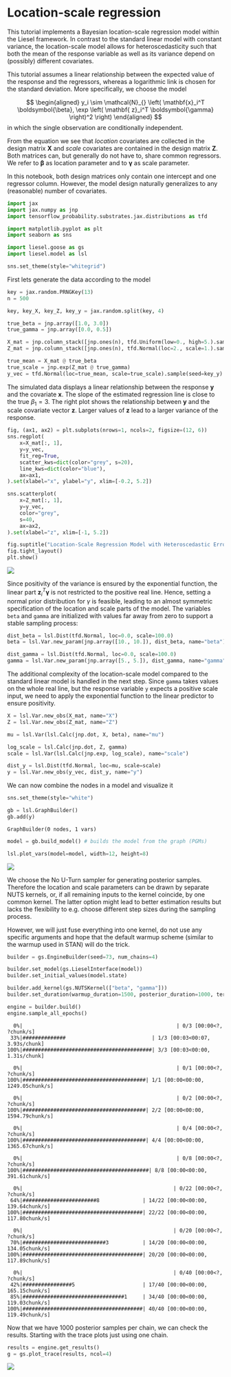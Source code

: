 

# Location-scale regression

This tutorial implements a Bayesian location-scale regression model
within the Liesel framework. In contrast to the standard linear model
with constant variance, the location-scale model allows for
heteroscedasticity such that both the mean of the response variable as
well as its variance depend on (possibly) different covariates.

This tutorial assumes a linear relationship between the expected value
of the response and the regressors, whereas a logarithmic link is chosen
for the standard deviation. More specifically, we choose the model

$$
\begin{aligned}
y_i \sim \mathcal{N}_{} \left( \mathbf{x}_i^T \boldsymbol{\beta}, \exp \left( \mathbf{ z}_i^T \boldsymbol{\gamma} \right)^2 \right)
\end{aligned}
$$ in which the single observation are conditionally independent.

From the equation we see that *location* covariates are collected in the
design matrix $\mathbf{X}$ and *scale* covariates are contained in the
design matrix $\mathbf{Z}$. Both matrices can, but generally do not have
to, share common regressors. We refer to $\boldsymbol{\beta}$ as
location parameter and to $\boldsymbol{\gamma}$ as scale parameter.

In this notebook, both design matrices only contain one intercept and
one regressor column. However, the model design naturally generalizes to
any (reasonable) number of covariates.

``` python
import jax
import jax.numpy as jnp
import tensorflow_probability.substrates.jax.distributions as tfd

import matplotlib.pyplot as plt
import seaborn as sns

import liesel.goose as gs
import liesel.model as lsl

sns.set_theme(style="whitegrid")
```

First lets generate the data according to the model

``` python
key = jax.random.PRNGKey(13)
n = 500

key, key_X, key_Z, key_y = jax.random.split(key, 4)

true_beta = jnp.array([1.0, 3.0])
true_gamma = jnp.array([0.0, 0.5])

X_mat = jnp.column_stack([jnp.ones(n), tfd.Uniform(low=0., high=5.).sample(n, seed=key_X)])
Z_mat = jnp.column_stack([jnp.ones(n), tfd.Normal(loc=2., scale=1.).sample(n, seed=key_Z)])

true_mean = X_mat @ true_beta
true_scale = jnp.exp(Z_mat @ true_gamma)
y_vec = tfd.Normal(loc=true_mean, scale=true_scale).sample(seed=key_y)
```

The simulated data displays a linear relationship between the response
$\mathbf{y}$ and the covariate $\mathbf{x}$. The slope of the estimated
regression line is close to the true $\beta_1 = 3$. The right plot shows
the relationship between $\mathbf{y}$ and the scale covariate vector
$\mathbf{z}$. Larger values of $\mathbf{ z}$ lead to a larger variance
of the response.

``` python
fig, (ax1, ax2) = plt.subplots(nrows=1, ncols=2, figsize=(12, 6))
sns.regplot(
    x=X_mat[:, 1],
    y=y_vec,
    fit_reg=True,
    scatter_kws=dict(color="grey", s=20),
    line_kws=dict(color="blue"),
    ax=ax1,
).set(xlabel="x", ylabel="y", xlim=[-0.2, 5.2])

sns.scatterplot(
    x=Z_mat[:, 1],
    y=y_vec,
    color="grey",
    s=40,
    ax=ax2,
).set(xlabel="z", xlim=[-1, 5.2])

fig.suptitle("Location-Scale Regression Model with Heteroscedastic Error")
fig.tight_layout()
plt.show()
```

![](02-ls-reg_files/figure-commonmark/plot-data-1.png)

Since positivity of the variance is ensured by the exponential function,
the linear part $\mathbf{z}_i^T \boldsymbol{\gamma}$ is not restricted
to the positive real line. Hence, setting a normal prior distribution
for $\gamma$ is feasible, leading to an almost symmetric specification
of the location and scale parts of the model. The variables `beta` and
`gamma` are initialized with values far away from zero to support a
stable sampling process:

``` python
dist_beta = lsl.Dist(tfd.Normal, loc=0.0, scale=100.0)
beta = lsl.Var.new_param(jnp.array([10., 10.]), dist_beta, name="beta")

dist_gamma = lsl.Dist(tfd.Normal, loc=0.0, scale=100.0)
gamma = lsl.Var.new_param(jnp.array([5., 5.]), dist_gamma, name="gamma")
```

The additional complexity of the location-scale model compared to the
standard linear model is handled in the next step. Since `gamma` takes
values on the whole real line, but the response variable `y` expects a
positive scale input, we need to apply the exponential function to the
linear predictor to ensure positivity.

``` python
X = lsl.Var.new_obs(X_mat, name="X")
Z = lsl.Var.new_obs(Z_mat, name="Z")

mu = lsl.Var(lsl.Calc(jnp.dot, X, beta), name="mu")

log_scale = lsl.Calc(jnp.dot, Z, gamma)
scale = lsl.Var(lsl.Calc(jnp.exp, log_scale), name="scale")

dist_y = lsl.Dist(tfd.Normal, loc=mu, scale=scale)
y = lsl.Var.new_obs(y_vec, dist_y, name="y")
```

We can now combine the nodes in a model and visualize it

``` python
sns.set_theme(style="white")

gb = lsl.GraphBuilder()
gb.add(y)
```

    GraphBuilder(0 nodes, 1 vars)

``` python
model = gb.build_model() # builds the model from the graph (PGMs)

lsl.plot_vars(model=model, width=12, height=8)
```

![](02-ls-reg_files/figure-commonmark/build-and-plot-graph-3.png)

We choose the No U-Turn sampler for generating posterior samples.
Therefore the location and scale parameters can be drawn by separate
NUTS kernels, or, if all remaining inputs to the kernel coincide, by one
common kernel. The latter option might lead to better estimation results
but lacks the flexibility to e.g. choose different step sizes during the
sampling process.

However, we will just fuse everything into one kernel, do not use any
specific arguments and hope that the default warmup scheme (similar to
the warmup used in STAN) will do the trick.

``` python
builder = gs.EngineBuilder(seed=73, num_chains=4)

builder.set_model(gs.LieselInterface(model))
builder.set_initial_values(model.state)

builder.add_kernel(gs.NUTSKernel(["beta", "gamma"]))
builder.set_duration(warmup_duration=1500, posterior_duration=1000, term_duration=500)

engine = builder.build()
engine.sample_all_epochs()
```


      0%|                                                  | 0/3 [00:00<?, ?chunk/s]
     33%|##############                            | 1/3 [00:03<00:07,  3.93s/chunk]
    100%|##########################################| 3/3 [00:03<00:00,  1.31s/chunk]

      0%|                                                  | 0/1 [00:00<?, ?chunk/s]
    100%|########################################| 1/1 [00:00<00:00, 1249.05chunk/s]

      0%|                                                  | 0/2 [00:00<?, ?chunk/s]
    100%|########################################| 2/2 [00:00<00:00, 1594.79chunk/s]

      0%|                                                  | 0/4 [00:00<?, ?chunk/s]
    100%|########################################| 4/4 [00:00<00:00, 1365.67chunk/s]

      0%|                                                  | 0/8 [00:00<?, ?chunk/s]
    100%|#########################################| 8/8 [00:00<00:00, 391.61chunk/s]

      0%|                                                 | 0/22 [00:00<?, ?chunk/s]
     64%|########################8              | 14/22 [00:00<00:00, 139.64chunk/s]
    100%|#######################################| 22/22 [00:00<00:00, 117.80chunk/s]

      0%|                                                 | 0/20 [00:00<?, ?chunk/s]
     70%|###########################3           | 14/20 [00:00<00:00, 134.05chunk/s]
    100%|#######################################| 20/20 [00:00<00:00, 117.89chunk/s]

      0%|                                                 | 0/40 [00:00<?, ?chunk/s]
     42%|################5                      | 17/40 [00:00<00:00, 165.15chunk/s]
     85%|#################################1     | 34/40 [00:00<00:00, 119.03chunk/s]
    100%|#######################################| 40/40 [00:00<00:00, 119.49chunk/s]

Now that we have 1000 posterior samples per chain, we can check the
results. Starting with the trace plots just using one chain.

``` python
results = engine.get_results()
g = gs.plot_trace(results, ncol=4)
```

![](02-ls-reg_files/figure-commonmark/traceplots-5.png)
